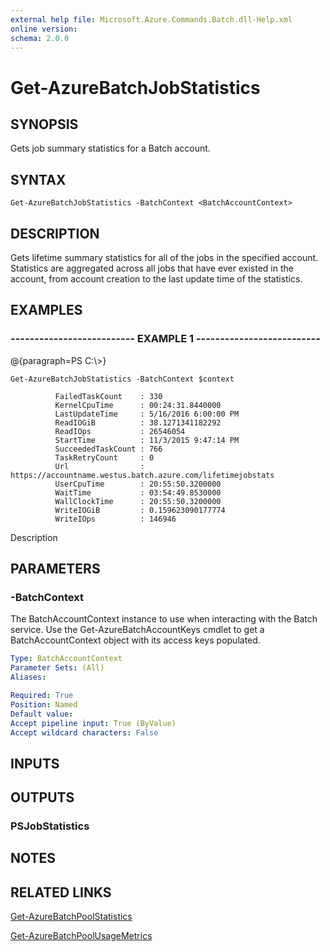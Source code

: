 ```yaml
---
external help file: Microsoft.Azure.Commands.Batch.dll-Help.xml
online version: 
schema: 2.0.0
---
```


# Get-AzureBatchJobStatistics
## SYNOPSIS
Gets job summary statistics for a Batch account.

## SYNTAX

```
Get-AzureBatchJobStatistics -BatchContext <BatchAccountContext>
```

## DESCRIPTION
Gets lifetime summary statistics for all of the jobs in the specified account.
Statistics are aggregated across all jobs that have ever existed in the account, from account creation to the last update time of the statistics.

## EXAMPLES

### --------------------------  EXAMPLE 1  --------------------------
@{paragraph=PS C:\\\>}

```
Get-AzureBatchJobStatistics -BatchContext $context

          FailedTaskCount    : 330
          KernelCpuTime      : 00:24:31.8440000
          LastUpdateTime     : 5/16/2016 6:00:00 PM
          ReadIOGiB          : 38.1271341182292
          ReadIOps           : 26546054
          StartTime          : 11/3/2015 9:47:14 PM
          SucceededTaskCount : 766
          TaskRetryCount     : 0
          Url                : https://accountname.westus.batch.azure.com/lifetimejobstats
          UserCpuTime        : 20:55:50.3200000
          WaitTime           : 03:54:49.8530000
          WallClockTime      : 20:55:50.3200000
          WriteIOGiB         : 0.159623090177774
          WriteIOps          : 146946
```

Description

## PARAMETERS

### -BatchContext
The BatchAccountContext instance to use when interacting with the Batch service.
Use the Get-AzureBatchAccountKeys cmdlet to get a BatchAccountContext object with its access keys populated.

```yaml
Type: BatchAccountContext
Parameter Sets: (All)
Aliases: 

Required: True
Position: Named
Default value: 
Accept pipeline input: True (ByValue)
Accept wildcard characters: False
```

## INPUTS

## OUTPUTS

### PSJobStatistics

## NOTES

## RELATED LINKS

[Get-AzureBatchPoolStatistics]()

[Get-AzureBatchPoolUsageMetrics]()

